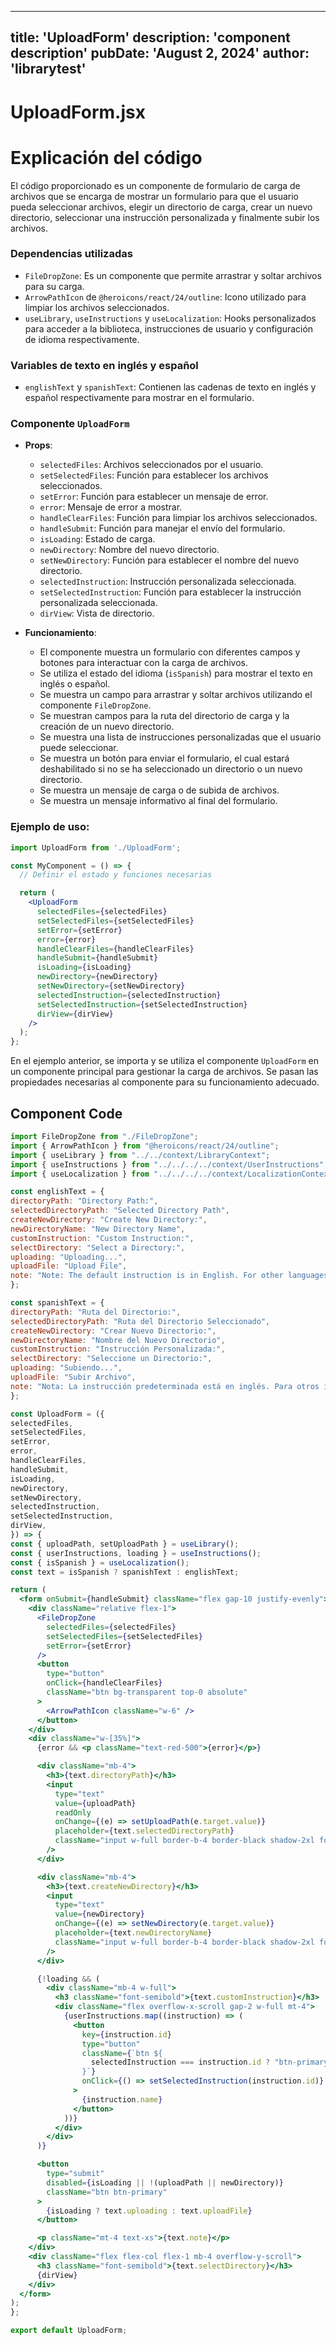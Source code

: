 ---
  title: 'UploadForm'
  description: 'component description'
  pubDate: 'August 2, 2024'
  author: 'librarytest'
  ---
  
  
  
  # UploadForm.jsx
  # Explicación del código

El código proporcionado es un componente de formulario de carga de archivos que se encarga de mostrar un formulario para que el usuario pueda seleccionar archivos, elegir un directorio de carga, crear un nuevo directorio, seleccionar una instrucción personalizada y finalmente subir los archivos.

### Dependencias utilizadas
- `FileDropZone`: Es un componente que permite arrastrar y soltar archivos para su carga.
- `ArrowPathIcon` de `@heroicons/react/24/outline`: Icono utilizado para limpiar los archivos seleccionados.
- `useLibrary`, `useInstructions` y `useLocalization`: Hooks personalizados para acceder a la biblioteca, instrucciones de usuario y configuración de idioma respectivamente.

### Variables de texto en inglés y español
- `englishText` y `spanishText`: Contienen las cadenas de texto en inglés y español respectivamente para mostrar en el formulario.

### Componente `UploadForm`
- **Props**:
  - `selectedFiles`: Archivos seleccionados por el usuario.
  - `setSelectedFiles`: Función para establecer los archivos seleccionados.
  - `setError`: Función para establecer un mensaje de error.
  - `error`: Mensaje de error a mostrar.
  - `handleClearFiles`: Función para limpiar los archivos seleccionados.
  - `handleSubmit`: Función para manejar el envío del formulario.
  - `isLoading`: Estado de carga.
  - `newDirectory`: Nombre del nuevo directorio.
  - `setNewDirectory`: Función para establecer el nombre del nuevo directorio.
  - `selectedInstruction`: Instrucción personalizada seleccionada.
  - `setSelectedInstruction`: Función para establecer la instrucción personalizada seleccionada.
  - `dirView`: Vista de directorio.

- **Funcionamiento**:
  - El componente muestra un formulario con diferentes campos y botones para interactuar con la carga de archivos.
  - Se utiliza el estado del idioma (`isSpanish`) para mostrar el texto en inglés o español.
  - Se muestra un campo para arrastrar y soltar archivos utilizando el componente `FileDropZone`.
  - Se muestran campos para la ruta del directorio de carga y la creación de un nuevo directorio.
  - Se muestra una lista de instrucciones personalizadas que el usuario puede seleccionar.
  - Se muestra un botón para enviar el formulario, el cual estará deshabilitado si no se ha seleccionado un directorio o un nuevo directorio.
  - Se muestra un mensaje de carga o de subida de archivos.
  - Se muestra un mensaje informativo al final del formulario.

### Ejemplo de uso:
```jsx
import UploadForm from './UploadForm';

const MyComponent = () => {
  // Definir el estado y funciones necesarias

  return (
    <UploadForm
      selectedFiles={selectedFiles}
      setSelectedFiles={setSelectedFiles}
      setError={setError}
      error={error}
      handleClearFiles={handleClearFiles}
      handleSubmit={handleSubmit}
      isLoading={isLoading}
      newDirectory={newDirectory}
      setNewDirectory={setNewDirectory}
      selectedInstruction={selectedInstruction}
      setSelectedInstruction={setSelectedInstruction}
      dirView={dirView}
    />
  );
};
```

En el ejemplo anterior, se importa y se utiliza el componente `UploadForm` en un componente principal para gestionar la carga de archivos. Se pasan las propiedades necesarias al componente para su funcionamiento adecuado.
  
  ## Component Code
  ```jsx
  import FileDropZone from "./FileDropZone";
import { ArrowPathIcon } from "@heroicons/react/24/outline";
import { useLibrary } from "../../context/LibraryContext";
import { useInstructions } from "../../../../context/UserInstructions";
import { useLocalization } from "../../../../context/LocalizationContext";

const englishText = {
  directoryPath: "Directory Path:",
  selectedDirectoryPath: "Selected Directory Path",
  createNewDirectory: "Create New Directory:",
  newDirectoryName: "New Directory Name",
  customInstruction: "Custom Instruction:",
  selectDirectory: "Select a Directory:",
  uploading: "Uploading...",
  uploadFile: "Upload File",
  note: "Note: The default instruction is in English. For other languages, create a custom prompt.",
};

const spanishText = {
  directoryPath: "Ruta del Directorio:",
  selectedDirectoryPath: "Ruta del Directorio Seleccionado",
  createNewDirectory: "Crear Nuevo Directorio:",
  newDirectoryName: "Nombre del Nuevo Directorio",
  customInstruction: "Instrucción Personalizada:",
  selectDirectory: "Seleccione un Directorio:",
  uploading: "Subiendo...",
  uploadFile: "Subir Archivo",
  note: "Nota: La instrucción predeterminada está en inglés. Para otros idiomas, crea un prompt personalizado.",
};

const UploadForm = ({
  selectedFiles,
  setSelectedFiles,
  setError,
  error,
  handleClearFiles,
  handleSubmit,
  isLoading,
  newDirectory,
  setNewDirectory,
  selectedInstruction,
  setSelectedInstruction,
  dirView,
}) => {
  const { uploadPath, setUploadPath } = useLibrary();
  const { userInstructions, loading } = useInstructions();
  const { isSpanish } = useLocalization();
  const text = isSpanish ? spanishText : englishText;

  return (
    <form onSubmit={handleSubmit} className="flex gap-10 justify-evenly">
      <div className="relative flex-1">
        <FileDropZone
          selectedFiles={selectedFiles}
          setSelectedFiles={setSelectedFiles}
          setError={setError}
        />
        <button
          type="button"
          onClick={handleClearFiles}
          className="btn bg-transparent top-0 absolute"
        >
          <ArrowPathIcon className="w-6" />
        </button>
      </div>
      <div className="w-[35%]">
        {error && <p className="text-red-500">{error}</p>}

        <div className="mb-4">
          <h3>{text.directoryPath}</h3>
          <input
            type="text"
            value={uploadPath}
            readOnly
            onChange={(e) => setUploadPath(e.target.value)}
            placeholder={text.selectedDirectoryPath}
            className="input w-full border-b-4 border-black shadow-2xl focus:ring-0 focus:border-black focus:border-b-4"
          />
        </div>

        <div className="mb-4">
          <h3>{text.createNewDirectory}</h3>
          <input
            type="text"
            value={newDirectory}
            onChange={(e) => setNewDirectory(e.target.value)}
            placeholder={text.newDirectoryName}
            className="input w-full border-b-4 border-black shadow-2xl focus:ring-0 focus:border-black focus:border-b-4"
          />
        </div>

        {!loading && (
          <div className="mb-4 w-full">
            <h3 className="font-semibold">{text.customInstruction}</h3>
            <div className="flex overflow-x-scroll gap-2 w-full mt-4">
              {userInstructions.map((instruction) => (
                <button
                  key={instruction.id}
                  type="button"
                  className={`btn ${
                    selectedInstruction === instruction.id ? "btn-primary" : "btn-secondary"
                  }`}
                  onClick={() => setSelectedInstruction(instruction.id)}
                >
                  {instruction.name}
                </button>
              ))}
            </div>
          </div>
        )}

        <button
          type="submit"
          disabled={isLoading || !(uploadPath || newDirectory)}
          className="btn btn-primary"
        >
          {isLoading ? text.uploading : text.uploadFile}
        </button>

        <p className="mt-4 text-xs">{text.note}</p>
      </div>
      <div className="flex flex-col flex-1 mb-4 overflow-y-scroll">
        <h3 className="font-semibold">{text.selectDirectory}</h3>
        {dirView}
      </div>
    </form>
  );
};

export default UploadForm;
  ```
  